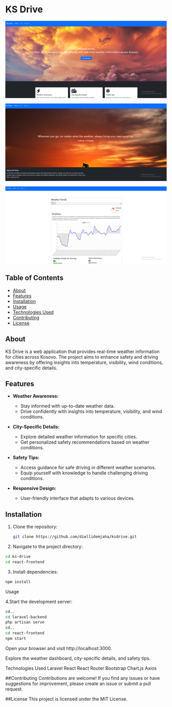 # KS Drive

![KS Drive Screenshot 1](/scrnshot1.png)


![KS Drive Screenshot 2](/scrnshot2.png)


![KS Drive Screenshot 3](/scrnshot3.png)

## Table of Contents

- [About](#about)
- [Features](#features)
- [Installation](#installation)
- [Usage](#usage)
- [Technologies Used](#technologies-used)
- [Contributing](#contributing)
- [License](#license)

## About

KS Drive is a web application that provides real-time weather information for cities across Kosovo. The project aims to enhance safety and driving awareness by offering insights into temperature, visibility, wind conditions, and city-specific details.

## Features

- **Weather Awareness:**
  - Stay informed with up-to-date weather data.
  - Drive confidently with insights into temperature, visibility, and wind conditions.

- **City-Specific Details:**
  - Explore detailed weather information for specific cities.
  - Get personalized safety recommendations based on weather conditions.

- **Safety Tips:**
  - Access guidance for safe driving in different weather scenarios.
  - Equip yourself with knowledge to handle challenging driving conditions.

- **Responsive Design:**
  - User-friendly interface that adapts to various devices.

## Installation

1. Clone the repository:

   ```bash
   git clone https://github.com/diellidemjaha/ksdrive.git

2. Navigate to the project directory:

```bash
cd ks-drive
cd react-frontend
```

3. Install dependencies:

```bash
npm install
```

Usage

4.Start the development server:

```bash
cd..
cd laravel-backend
php artisan serve
cd..
cd react-frontend
npm start
```
Open your browser and visit http://localhost:3000.

Explore the weather dashboard, city-specific details, and safety tips.

Technologies Used
Laravel
React
React Router
Bootstrap
Chart.js
Axios

##Contributing
Contributions are welcome! If you find any issues or have suggestions for improvement, please create an issue or submit a pull request.

##License
This project is licensed under the MIT License.




